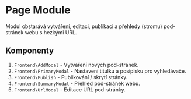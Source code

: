 # Page Module
Modul obstarává vytváření, editaci, publikaci a přehledy (stromu) pod-stránek webu s hezkými URL.

## Komponenty
1. `Frontend\AddModal` - Vytváření nových pod-stránek.
1. `Frontend\PrimaryModal` - Nastavení titulku a posipisku pro vyhledávače.
1. `Frontend\Publish` - Publikování / skrytí stránky.
1. `Frontend\SummaryModal` - Přehled pod-stránek webu.
1. `Frontend\UrlModal` - Editace URL pod-stránky.